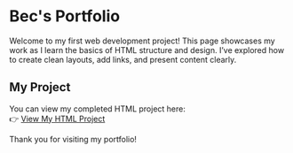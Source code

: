 
</head>
<body>
  <h1>Bec's Portfolio</h1>

  <p>
    Welcome to my first web development project! This page showcases my work as I learn the basics of HTML structure and design.
    I’ve explored how to create clean layouts, add links, and present content clearly.
  </p>

  <h2>My Project</h2>
  <p>
    You can view my completed HTML project here:
    <br>
    👉 <a href="https://drive.google.com/file/d/1q-w82H_o9F6NiyUDj6QZYYQv-EfLVezc/view?usp=sharing" target="_blank">
      View My HTML Project
    </a>
  </p>

  <p>Thank you for visiting my portfolio!</p>
</body>
</html>
